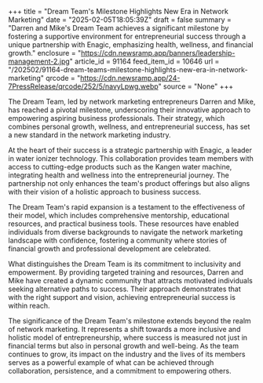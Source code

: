 +++
title = "Dream Team's Milestone Highlights New Era in Network Marketing"
date = "2025-02-05T18:05:39Z"
draft = false
summary = "Darren and Mike's Dream Team achieves a significant milestone by fostering a supportive environment for entrepreneurial success through a unique partnership with Enagic, emphasizing health, wellness, and financial growth."
enclosure = "https://cdn.newsramp.app/banners/leadership-management-2.jpg"
article_id = 91164
feed_item_id = 10646
url = "/202502/91164-dream-teams-milestone-highlights-new-era-in-network-marketing"
qrcode = "https://cdn.newsramp.app/24-7PressRelease/qrcode/252/5/navyLpwg.webp"
source = "None"
+++

<p>The Dream Team, led by network marketing entrepreneurs Darren and Mike, has reached a pivotal milestone, underscoring their innovative approach to empowering aspiring business professionals. Their strategy, which combines personal growth, wellness, and entrepreneurial success, has set a new standard in the network marketing industry.</p><p>At the heart of their success is a strategic partnership with Enagic, a leader in water ionizer technology. This collaboration provides team members with access to cutting-edge products such as the Kangen water machine, integrating health and wellness into the entrepreneurial journey. The partnership not only enhances the team's product offerings but also aligns with their vision of a holistic approach to business success.</p><p>The Dream Team's rapid expansion is a testament to the effectiveness of their model, which includes comprehensive mentorship, educational resources, and practical business tools. These resources have enabled individuals from diverse backgrounds to navigate the network marketing landscape with confidence, fostering a community where stories of financial growth and professional development are celebrated.</p><p>What distinguishes the Dream Team is its commitment to inclusivity and empowerment. By providing targeted training and resources, Darren and Mike have created a dynamic community that attracts motivated individuals seeking alternative paths to success. Their approach demonstrates that with the right support and vision, achieving entrepreneurial success is within reach.</p><p>The significance of the Dream Team's milestone extends beyond the realm of network marketing. It represents a shift towards a more inclusive and holistic model of entrepreneurship, where success is measured not just in financial terms but also in personal growth and well-being. As the team continues to grow, its impact on the industry and the lives of its members serves as a powerful example of what can be achieved through collaboration, persistence, and a commitment to empowering others.</p>